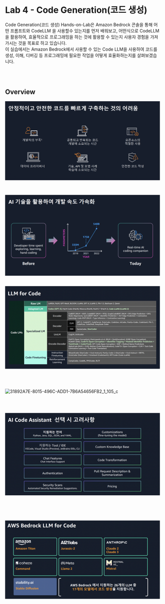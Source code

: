 # Lab 4 - Code Generation(코드 생성)

Code Generation(코드 생성) Hands-on-Lab은 Amazon Bedrock 콘솔을 통해 어떤 프롬프트와 CodeLLM 을 사용할수 있는지를 먼저 배워보고,
어떤식으로 CodeLLM을 활용하여, 효율적으로 프로그래밍을 하는 것에 활용할 수 있는지 사용자 경험을 가져가시는 것을 목표로 하고 있습니다.<br>
이 실습에서는 Amazon Bedrock에서 사용할 수 있는 Code LLM을 사용하여 코드를 생성, 이해, 디버깅 등 프로그래밍에 필요한 작업을 어떻게 효율화하는지를 살펴보겠습니다.

<BR><BR>
## Overview
![alt text](images/aimage-1.png)

<BR>

![alt text](images/aimage-2.png)
<BR><BR>

![alt text](images/aimage-6.png)

<BR>
<BR>

![31892A7E-8015-496C-ADD1-7B6A54656FB2_1_105_c](https://github.com/son-kjun/bedrock-workshop/assets/117620342/681130e0-d263-4bf8-9115-03d891d53aba)


<BR>
<BR>

![alt text](images/aimage-5.png)

<!--
<BR><BR>
<!--
![alt text](images/aimage-7.png)
-->
<BR><BR><BR>



![alt text](images/aimage-4.png)

